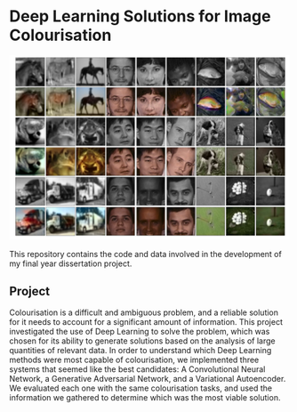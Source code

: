 # Deep Learning Solutions for Image Colourisation

![Colourisations](https://github.com/conwayjw97/Image-Colourisation-with-Deep-Learning/blob/master/dissertation/images/RepoPreview.png)

This repository contains the code and data involved in the development of my final year dissertation project.

## Project

Colourisation is a difficult and ambiguous problem, and a reliable solution for it needs to account for a significant amount of information. This project investigated the use of Deep Learning to solve the problem, which was chosen for its ability to generate solutions based on the analysis of large quantities of relevant data. In order to understand which Deep Learning methods were most capable of colourisation, we implemented three systems that seemed like the best candidates: A Convolutional Neural Network, a Generative Adversarial Network, and a Variational Autoencoder. We evaluated each one with the same colourisation tasks, and used the information we gathered to determine which was the most viable solution.
